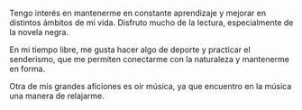 Tengo interés en mantenerme en constante aprendizaje y mejorar en distintos ámbitos de mi vida. Disfruto mucho de la lectura, especialmente de la novela negra.

En mi tiempo libre, me gusta hacer algo de deporte y practicar el senderismo, que me permiten conectarme con la naturaleza y mantenerme en forma. 

Otra de mis grandes aficiones es oir música, ya que encuentro en la música una manera de relajarme. 
